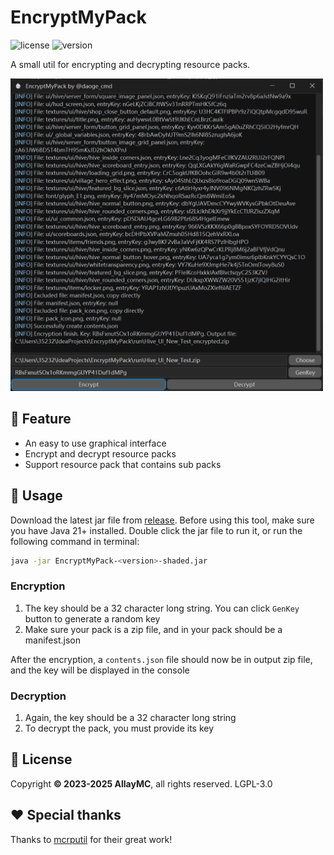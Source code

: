 # EncryptMyPack

![license](https://img.shields.io/badge/License-LGPL_3.0-blue.svg)
![version](https://img.shields.io/badge/Version-2.0.0-green.svg)

A small util for encrypting and decrypting resource packs.

<img src="screenshot.png" alt="screenshot" width="500" height="500">

## 🌟 Feature

- An easy to use graphical interface
- Encrypt and decrypt resource packs
- Support resource pack that contains sub packs

## 🔨 Usage

Download the latest jar file from [release](https://github.com/AllayMC/EncryptMyPack/releases/latest). Before
using this tool, make sure you have Java 21+ installed. Double click the jar file to run it, or run the following command in terminal:

```bash
java -jar EncryptMyPack-<version>-shaded.jar
```

### Encryption

1. The key should be a 32 character long string. You can click `GenKey` button to generate a random key
2. Make sure your pack is a zip file, and in your pack should be a manifest.json

After the encryption, a `contents.json` file should now be in output zip file, and the key will be displayed in the console

### Decryption

1. Again, the key should be a 32 character long string
2. To decrypt the pack, you must provide its key

## 🎫 License

Copyright **© 2023-2025 AllayMC**, all rights reserved. LGPL-3.0

## ❤️ Special thanks

Thanks to [mcrputil](https://github.com/valaphee/mcrputil) for their great work!
